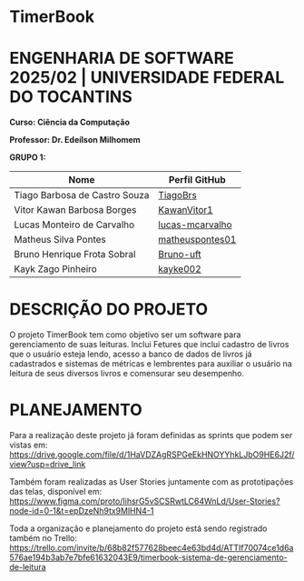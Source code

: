 # TimerBook

# ENGENHARIA DE SOFTWARE 2025/02 | UNIVERSIDADE FEDERAL DO TOCANTINS

**Curso: Ciência da Computação**

**Professor: Dr. Edeílson Milhomem**

**GRUPO 1:**

| Nome                           | Perfil GitHub                                 |
|--------------------------------|----------------------------------------------|
| Tiago Barbosa de Castro Souza  | [TiagoBrs](https://github.com/TiagoBrs)     |
| Vitor Kawan Barbosa Borges     | [KawanVitor1](https://github.com/KawanVitor1)|
| Lucas Monteiro de Carvalho     | [lucas-mcarvalho](https://github.com/lucas-mcarvalho)|
| Matheus Silva Pontes           | [matheuspontes01](https://github.com/matheuspontes01)|
| Bruno Henrique Frota Sobral    | [Bruno-uft](https://github.com/Bruno-uft)  |
| Kayk Zago Pinheiro             | [kayke002](https://github.com/kayke002)    |



# DESCRIÇÃO DO PROJETO

O projeto TimerBook tem como objetivo ser um software para gerenciamento de suas leituras. Inclui Fetures que inclui cadastro de livros que o usuário esteja lendo, 
acesso a banco de dados de livros já cadastrados e sistemas de métricas e lembrentes para auxiliar o usuário na leitura de seus diversos 
livros e comensurar seu desempenho.

# PLANEJAMENTO

Para a realização deste projeto já foram definidas as sprints que podem ser vistas em: https://drive.google.com/file/d/1HaVDZAgRSPGeEkHNOYYhkLJbO9HE6J2f/view?usp=drive_link

Também foram realizadas as User Stories juntamente com as prototipações das telas, disponível em: https://www.figma.com/proto/IihsrG5vSCSRwtLC64WnLd/User-Stories?node-id=0-1&t=epDzeNh9tx9MlHN4-1

Toda a organização e planejamento do projeto está sendo registrado também no Trello: https://trello.com/invite/b/68b82f577628beec4e63bd4d/ATTIf70074ce1d6a576ae194b3ab7e7bfe61632043E9/timerbook-sistema-de-gerenciamento-de-leitura
